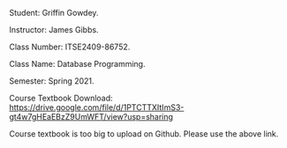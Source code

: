 Student: Griffin Gowdey.

Instructor: James Gibbs.

Class Number: ITSE2409-86752.

Class Name: Database Programming.

Semester: Spring 2021.

Course Textbook Download: https://drive.google.com/file/d/1PTCTTXItImS3-gt4w7gHEaEBzZ9UmWFT/view?usp=sharing

Course textbook is too big to upload on Github. Please use the above link.
